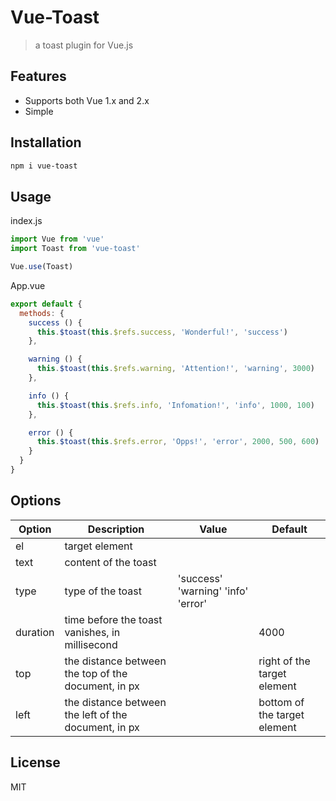 # Vue-Toast

> a toast plugin for Vue.js

## Features

- Supports both Vue 1.x and 2.x
- Simple

## Installation

```Bash
npm i vue-toast
```

## Usage

index.js

```javascript
import Vue from 'vue'
import Toast from 'vue-toast'

Vue.use(Toast)
```

App.vue

```javascript
export default {
  methods: {
    success () {
      this.$toast(this.$refs.success, 'Wonderful!', 'success')
    },

    warning () {
      this.$toast(this.$refs.warning, 'Attention!', 'warning', 3000)
    },

    info () {
      this.$toast(this.$refs.info, 'Infomation!', 'info', 1000, 100)
    },

    error () {
      this.$toast(this.$refs.error, 'Opps!', 'error', 2000, 500, 600)
    }
  }
}
```

## Options

|Option|Description|Value|Default|
|---|---|---|---|
|el|target element|||
|text|content of the toast|||
|type|type of the toast|'success' 'warning' 'info' 'error'||
|duration|time before the toast vanishes, in millisecond||4000
|top|the distance between the top of the document, in px||right of the target element
|left|the distance between the left of the document, in px||bottom of the target element

## License

MIT
